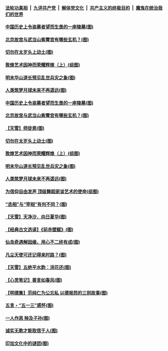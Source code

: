 ####  [法轮功真相](../../../../basic/blob/master/README.md?t=05171504) &nbsp;|&nbsp; [九评共产党](../../../../9ping.md/blob/master/README.md?t=05171504) &nbsp;|&nbsp; [解体党文化](../../../../jtdwh.md/blob/master/README.md?t=05171504)  &nbsp;|&nbsp; [共产主义的终极目的](../../../../gczydzjmd.md/blob/master/README.md?t=05171504) &nbsp;|&nbsp; [魔鬼在统治我们的世界](../../../../mgztzwmdsj.md/blob/master/README.md?t=05171504) 

#### [中国历史上令盗墓者望而生畏的一座陵墓(图)](../pages/p7/933422.md?t=05171504) 

#### [北京故宫与武当山紫霄宫有哪些玄机？(图)](../pages/p7/933246.md?t=05171504) 

#### [切勿在太岁头上动土(图)](../pages/p7/932649.md?t=05171504) 

#### [敦煌艺术因神而荣耀辉煌（上）(组图)](../pages/p7/931718.md?t=05171504) 

#### [明末华山道长预见乱世兵灾之象(图)](../pages/p7/933355.md?t=05171504) 

#### [人类筑梦月球未来不再遥远(图)](../pages/p7/932774.md?t=05171504) 

#### [中国历史上令盗墓者望而生畏的一座陵墓(图)](../pages/p7/933422.md?t=05171504) 

#### [北京故宫与武当山紫霄宫有哪些玄机？(图)](../pages/p7/933246.md?t=05171504) 

#### [【天雪】师徒恩(图)](../pages/p7/933262.md?t=05171504) 

#### [切勿在太岁头上动土(图)](../pages/p7/932649.md?t=05171504) 

#### [敦煌艺术因神而荣耀辉煌（上）(组图)](../pages/p7/931718.md?t=05171504) 

#### [明末华山道长预见乱世兵灾之象(图)](../pages/p7/933355.md?t=05171504) 

#### [人类筑梦月球未来不再遥远(图)](../pages/p7/932774.md?t=05171504) 

#### [为信仰自由发声 顶级舞蹈家谈艺术的使命(组图)](../pages/p7/933219.md?t=05171504) 

#### [“丞相”与“宰相”有何不同？(图)](../pages/p7/933240.md?t=05171504) 

#### [【天雪】天净沙．向日夏华(图)](../pages/p7/933149.md?t=05171504) 

#### [【经典古文选读】《前赤壁赋》(图)](../pages/p7/933138.md?t=05171504) 

#### [仙岛奇遇解因缘，用心不二终有成(图)](../pages/p7/932773.md?t=05171504) 

#### [凡尘天使可还记得来时路？(图)](../pages/p7/932647.md?t=05171504) 

#### [【天雪】五绝平水韵：浣花还(图)](../pages/p7/933146.md?t=05171504) 

#### [【心灵笔记】善言如春风(图)](../pages/p7/933027.md?t=05171504) 

#### [【明德集】范纯仁为公忘私 以德报怨的三则故事(图)](../pages/p7/932646.md?t=05171504) 

#### [五言・“五一三”感怀(图)](../pages/p7/932921.md?t=05171504) 

#### [一人作恶 殃及子孙(图)](../pages/p7/933003.md?t=05171504) 

#### [诚实无欺才能取信于人(图)](../pages/p7/932432.md?t=05171504) 

#### [印加文化中的谜团(图)](../pages/p7/932882.md?t=05171504) 

